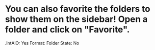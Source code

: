 # You can also favorite the folders to show them on the sidebar! Open a folder and click on "Favorite".

.IntAiO: Yes
Format: Folder
State: No
